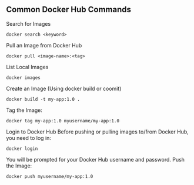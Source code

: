 ## Common Docker Hub Commands

Search for Images
```
docker search <keyword>
```

Pull an Image from Docker Hub
```
docker pull <image-name>:<tag>
```

List Local Images
```
docker images
```

Create an Image (Using docker build or coomit)
```
docker build -t my-app:1.0 .
```
Tag the Image:
```
docker tag my-app:1.0 myusername/my-app:1.0
```

Login to Docker Hub
Before pushing or pulling images to/from Docker Hub, you need to log in:
```
docker login
```
You will be prompted for your Docker Hub username and password.
Push the Image:
```
docker push myusername/my-app:1.0
```


